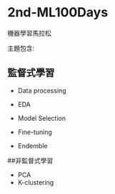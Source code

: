 # 2nd-ML100Days
機器學習馬拉松 

主題包含:
## 監督式學習
* Data processing 

* EDA

* Model Selection

* Fine-tuning

* Endemble

##非監督式學習
* PCA
* K-clustering
